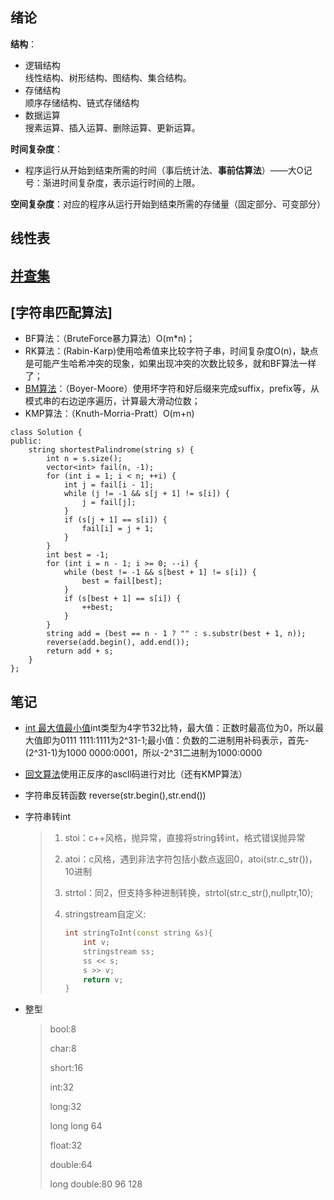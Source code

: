 ## 绪论  

**结构**：  
- 逻辑结构  
线性结构、树形结构、图结构、集合结构。  
- 存储结构  
顺序存储结构、链式存储结构
- 数据运算  
搜素运算、插入运算、删除运算、更新运算。

**时间复杂度**：  
- 程序运行从开始到结束所需的时间（事后统计法、**事前估算法**）——大O记号：渐进时间复杂度，表示运行时间的上限。 

**空间复杂度**：对应的程序从运行开始到结束所需的存储量（固定部分、可变部分）  

## 线性表 


## [并查集](https://www.jianshu.com/p/fc17847b0a31)

## [字符串匹配算法]
- BF算法：（BruteForce暴力算法）O(m*n)；
- RK算法：(Rabin-Karp)使用哈希值来比较字符子串，时间复杂度O(n)，缺点是可能产生哈希冲突的现象，如果出现冲突的次数比较多，就和BF算法一样了；
- [BM算法](https://blog.csdn.net/qq_21201267/article/details/92799488)：（Boyer-Moore）使用坏字符和好后缀来完成suffix，prefix等，从模式串的右边逆序遍历，计算最大滑动位数；
- KMP算法：（Knuth-Morria-Pratt）O(m+n)
```
class Solution {
public:
    string shortestPalindrome(string s) {
        int n = s.size();
        vector<int> fail(n, -1);
        for (int i = 1; i < n; ++i) {
            int j = fail[i - 1];
            while (j != -1 && s[j + 1] != s[i]) {
                j = fail[j];
            }
            if (s[j + 1] == s[i]) {
                fail[i] = j + 1;
            }
        }
        int best = -1;
        for (int i = n - 1; i >= 0; --i) {
            while (best != -1 && s[best + 1] != s[i]) {
                best = fail[best];
            }
            if (s[best + 1] == s[i]) {
                ++best;
            }
        }
        string add = (best == n - 1 ? "" : s.substr(best + 1, n));
        reverse(add.begin(), add.end());
        return add + s;
    }
};

```


## 笔记
- [int 最大值最小值](https://blog.csdn.net/jyy208/article/details/7479113)int类型为4字节32比特，最大值：正数时最高位为0，所以最大值即为0111 1111:1111为2^31-1;最小值：负数的二进制用补码表示，首先-(2^31-1)为1000 0000:0001，所以-2^31二进制为1000:0000

- [回文算法](https://leetcode-cn.com/problems/shortest-palindrome/solution/zui-duan-hui-wen-chuan-by-leetcode-solution/)使用正反序的ascll码进行对比（还有KMP算法）

- 字符串反转函数 reverse(str.begin(),str.end())

- 字符串转int

  > 1. stoi：c++风格，抛异常，直接将string转int，格式错误抛异常
  >
  > 2. atoi：c风格，遇到非法字符包括小数点返回0，atoi(str.c_str())，10进制
  >
  > 3. strtol：同2，但支持多种进制转换，strtol(str.c_str(),nullptr,10);
  >
  > 4. stringstream自定义:
  >
  >    ```c++
  >    int stringToInt(const string &s){
  >        int v;
  >        stringstream ss;
  >        ss << s;
  >        s >> v;
  >        return v;
  >    }
  >    ```
  >
  
- 整型

  > bool:8
  >
  > char:8
  >
  > short:16
  >
  > int:32
  >
  > long:32
  >
  > long long 64
  >
  > float:32
  >
  > double:64
  >
  > long double:80 96 128

